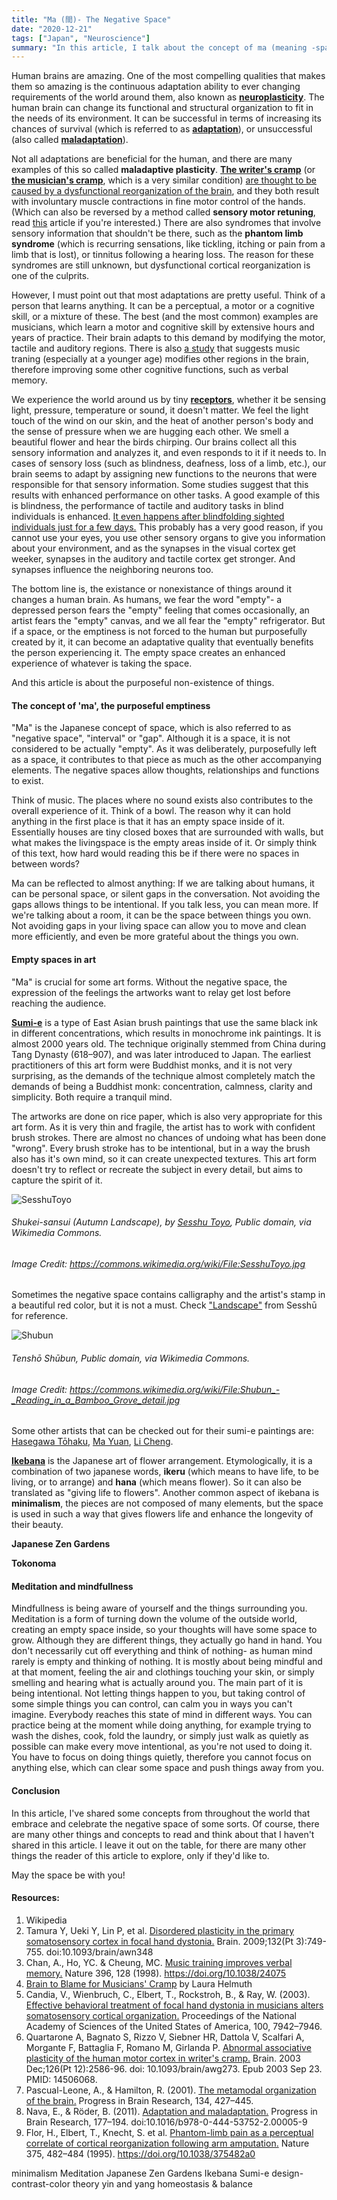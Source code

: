 ```yaml
---
title: "Ma (間)- The Negative Space"
date: "2020-12-21"
tags: ["Japan", "Neuroscience"]
summary: "In this article, I talk about the concept of ma (meaning -space- or -gap- in Japanese) and its place in art and its importance to human mind."
---
```


Human brains are amazing. One of the most compelling qualities that makes them so amazing is the continuous adaptation ability to ever changing requirements of the world around them, also known as **[neuroplasticity](https://en.wikipedia.org/wiki/Neuroplasticity)**. The human brain can change its functional and structural organization to fit in the needs of its environment. It can be successful in terms of increasing its chances of survival (which is referred to as **[adaptation](https://en.wikipedia.org/wiki/Adaptation)**), or unsuccessful (also called **[maladaptation](https://en.wikipedia.org/wiki/Maladaptation)**).

Not all adaptations are beneficial for the human, and there are many examples of this so called **maladaptive plasticity**. **[The writer's cramp](https://en.wikipedia.org/wiki/Writer%27s_cramp#:~:text=Writer's%20cramp%20or%20focal%20hand,hand%20use%2C%20such%20as%20writing.)** (or **[the musician's cramp](https://www.sciencemag.org/news/2000/11/brain-blame-musicians-cramp)**, which is a very similar condition) [are thought to be caused by a dysfunctional reorganization of the brain](https://www.ncbi.nlm.nih.gov/pmc/articles/PMC2724923/), and they both result with involuntary muscle contractions in fine motor control of the hands. (Which can also be reversed by a method called **sensory motor retuning**, read [this](https://www.pnas.org/content/100/13/7942) article if you're interested.) There are also syndromes that involve sensory information that shouldn't be there, such as the **phantom limb syndrome** (which is recurring sensations, like tickling, itching or pain from a limb that is lost), or tinnitus following a hearing loss. The reason for these syndromes are still unknown, but dysfunctional cortical reorganization is one of the culprits.

However, I must point out that most adaptations are pretty useful. Think of a person that learns anything. It can be a perceptual, a motor or a cognitive skill, or a mixture of these. The best (and the most common) examples are musicians, which learn a motor and cognitive skill by extensive hours and years of practice. Their brain adapts to this demand by modifying the motor, tactile and auditory regions. There is also [a study](https://www.nature.com/articles/24075?source=post_page/) that suggests music traning (especially at a younger age) modifies other regions in the brain, therefore improving some other cognitive functions, such as verbal memory.

We experience the world around us by tiny **[receptors](https://en.wikipedia.org/wiki/Sensory_neuron)**, whether it be sensing light, pressure, temperature or sound, it doesn't matter. We feel the light touch of the wind on our skin, and the heat of another person's body and the sense of pressure when we are hugging each other. We smell a beautiful flower and hear the birds chirping. Our brains collect all this sensory information and analyzes it, and even responds to it if it needs to. In cases of sensory loss (such as blindness, deafness, loss of a limb, etc.), our brain seems to adapt by assigning new functions to the neurons that were responsible for that sensory information. Some studies suggest that this results with enhanced performance on other tasks. A good example of this is blindness, the performance of tactile and auditory tasks in blind individuals is enhanced. [It even happens after blindfolding sighted individuals just for a few days.](http://tmslab.org/includes/alvaro_3.pdf) This probably has a very good reason, if you cannot use your eyes, you use other sensory organs to give you information about your environment, and as the synapses in the visual cortex get weeker, synapses in the auditory and tactile cortex get stronger. And synapses influence the neighboring neurons too.

The bottom line is, the existance or nonexistance of things around it changes a human brain. As humans, we fear the word "empty"- a depressed person fears the "empty" feeling that comes occasionally, an artist fears the "empty" canvas, and we all fear the "empty" refrigerator. But if a space, or the emptiness is not forced to the human but purposefully created by it, it can become an adaptative quality that eventually benefits the person experiencing it. The empty space creates an enhanced experience of whatever is taking the space.

And this article is about the purposeful non-existence of things.

#### The concept of 'ma', the purposeful emptiness

"Ma" is the Japanese concept of space, which is also referred to as "negative space", "interval" or "gap". Although it is a space, it is not considered to be actually "empty". As it was deliberately, purposefully left as a space, it contributes to that piece as much as the other accompanying elements. The negative spaces allow thoughts, relationships and functions to exist.

Think of music. The places where no sound exists also contributes to the overall experience of it. Think of a bowl. The reason why it can hold anything in the first place is that it has an empty space inside of it. Essentially houses are tiny closed boxes that are surrounded with walls, but what makes the livingspace is the empty areas inside of it. Or simply think of this text, how hard would reading this be if there were no spaces in between words?

Ma can be reflected to almost anything: If we are talking about humans, it can be personal space, or silent gaps in the conversation. Not avoiding the gaps allows things to be intentional. If you talk less, you can mean more. If we're talking about a room, it can be the space between things you own. Not avoiding gaps in your living space can allow you to move and clean more efficiently, and even be more grateful about the things you own.

#### Empty spaces in art

"Ma" is crucial for some art forms. Without the negative space, the expression of the feelings the artworks want to relay get lost before reaching the audience.

**[Sumi-e](https://en.wikipedia.org/wiki/Ink_wash_painting)** is a type of East Asian brush paintings that use the same black ink in different concentrations, which results in monochrome ink paintings. It is almost 2000 years old. The technique originally stemmed from China during Tang Dynasty (618–907), and was later introduced to Japan. The earliest practitioners of this art form were Buddhist monks, and it is not very surprising, as the demands of the technique almost completely match the demands of being a Buddhist monk: concentration, calmness, clarity and simplicity. Both require a tranquil mind.

The artworks are done on rice paper, which is also very appropriate for this art form. As it is very thin and fragile, the artist has to work with confident brush strokes. There are almost no chances of undoing what has been done "wrong". Every brush stroke has to be intentional, but in a way the brush also has it's own mind, so it can create unexpected textures. This art form doesn't try to reflect or recreate the subject in every detail, but aims to capture the spirit of it.

![SesshuToyo](../images/blog/ma/SesshuToyo.jpg)

###### Shukei-sansui (Autumn Landscape), by [Sesshu Toyo](https://en.wikipedia.org/wiki/Sessh%C5%AB_T%C5%8Dy%C5%8D), Public domain, via Wikimedia Commons.

###### Image Credit: https://commons.wikimedia.org/wiki/File:SesshuToyo.jpg

Sometimes the negative space contains calligraphy and the artist's stamp in a beautiful red color, but it is not a must. Check ["Landscape"](https://en.wikipedia.org/wiki/Landscape_by_Sessh%C5%AB) from Sesshū for reference.

![Shubun](../images/blog/ma/Shubun_-_Reading_in_a_Bamboo_Grove_detail.jpg)

###### Tenshō Shūbun, Public domain, via Wikimedia Commons.

###### Image Credit: https://commons.wikimedia.org/wiki/File:Shubun_-_Reading_in_a_Bamboo_Grove_detail.jpg

Some other artists that can be checked out for their sumi-e paintings are: [Hasegawa Tōhaku](https://en.wikipedia.org/wiki/Hasegawa_T%C5%8Dhaku), [Ma Yuan](<https://en.wikipedia.org/wiki/Ma_Yuan_(painter)>), [Li Cheng](<https://en.wikipedia.org/wiki/Li_Cheng_(painter)>).

**[Ikebana](https://en.wikipedia.org/wiki/Ikebana)** is the Japanese art of flower arrangement. Etymologically, it is a combination of two japanese words, **ikeru** (which means to have life, to be living, or to arrange) and **hana** (which means flower). So it can also be translated as "giving life to flowers". Another common aspect of ikebana is **minimalism**, the pieces are not composed of many elements, but the space is used in such a way that gives flowers life and enhance the longevity of their beauty.

**Japanese Zen Gardens**

**Tokonoma**

#### Meditation and mindfullness

Mindfullness is being aware of yourself and the things surrounding you. Meditation is a form of turning down the volume of the outside world, creating an empty space inside, so your thoughts will have some space to grow. Although they are different things, they actually go hand in hand. You don't necessarily cut off everything and think of nothing- as human mind rarely is empty and thinking of nothing. It is mostly about being mindful and at that moment, feeling the air and clothings touching your skin, or simply smelling and hearing what is actually around you. The main part of it is being intentional. Not letting things happen to you, but taking control of some simple things you can control, can calm you in ways you can't imagine. Everybody reaches this state of mind in different ways. You can practice being at the moment while doing anything, for example trying to wash the dishes, cook, fold the laundry, or simply just walk as quietly as possible can make every move intentional, as you're not used to doing it. You have to focus on doing things quietly, therefore you cannot focus on anything else, which can clear some space and push things away from you.

#### Conclusion

In this article, I've shared some concepts from throughout the world that embrace and celebrate the negative space of some sorts. Of course, there are many other things and concepts to read and think about that I haven't shared in this article. I leave it out on the table, for there are many other things the reader of this article to explore, only if they'd like to.

May the space be with you!

#### Resources:

1. Wikipedia
2. Tamura Y, Ueki Y, Lin P, et al. [Disordered plasticity in the primary somatosensory cortex in focal hand dystonia.](https://www.ncbi.nlm.nih.gov/pmc/articles/PMC2724923/) Brain. 2009;132(Pt 3):749-755. doi:10.1093/brain/awn348
3. Chan, A., Ho, YC. & Cheung, MC. [Music training improves verbal memory.](https://www.nature.com/articles/24075?source=post_page) Nature 396, 128 (1998). https://doi.org/10.1038/24075
4. [Brain to Blame for Musicians' Cramp](https://www.sciencemag.org/news/2000/11/brain-blame-musicians-cramp) by Laura Helmuth
5. Candia, V., Wienbruch, C., Elbert, T., Rockstroh, B., & Ray, W. (2003). [Effective behavioral treatment of focal hand dystonia in musicians alters somatosensory cortical organization.](https://www.pnas.org/content/100/13/7942) Proceedings of the National Academy of Sciences of the United States of America, 100, 7942–7946.
6. Quartarone A, Bagnato S, Rizzo V, Siebner HR, Dattola V, Scalfari A, Morgante F, Battaglia F, Romano M, Girlanda P. [Abnormal associative plasticity of the human motor cortex in writer's cramp.](https://pubmed.ncbi.nlm.nih.gov/14506068/) Brain. 2003 Dec;126(Pt 12):2586-96. doi: 10.1093/brain/awg273. Epub 2003 Sep 23. PMID: 14506068.
7. Pascual-Leone, A., & Hamilton, R. (2001). [The metamodal organization of the brain.](http://tmslab.org/includes/alvaro_3.pdf) Progress in Brain Research, 134, 427–445.
8. Nava, E., & Röder, B. (2011). [Adaptation and maladaptation.](https://pubmed.ncbi.nlm.nih.gov/21741552/) Progress in Brain Research, 177–194. doi:10.1016/b978-0-444-53752-2.00005-9
9. Flor, H., Elbert, T., Knecht, S. et al. [Phantom-limb pain as a perceptual correlate of cortical reorganization following arm amputation.](https://kops.uni-konstanz.de/bitstream/handle/123456789/11254/Elbert_1995_Phantom_limb_pain.pdf?sequence=1) Nature 375, 482–484 (1995). https://doi.org/10.1038/375482a0

minimalism
Meditation
Japanese Zen Gardens
Ikebana
Sumi-e
design-contrast-color theory
yin and yang
homeostasis & balance
